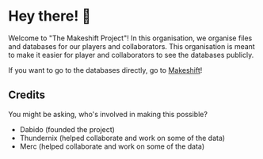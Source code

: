 # Hey there! 👋

Welcome to "The Makeshift Project"! In this organisation, we organise files and databases for our players and collaborators. This organisation is meant to make it easier for player and collaborators to see the databases publicly.

If you want to go to the databases directly, go to [Makeshift](https://github.com/Makeshift-Project/Makeshift)!

## Credits
You might be asking, who's involved in making this possible?

- Dabido (founded the project)
- Thundernix (helped collaborate and work on some of the data)
- Merc (helped collaborate and work on some of the data)

<!--

**Here are some ideas to get you started:**

🙋‍♀️ A short introduction - what is your organization all about?
🌈 Contribution guidelines - how can the community get involved?
👩‍💻 Useful resources - where can the community find your docs? Is there anything else the community should know?
🍿 Fun facts - what does your team eat for breakfast?
🧙 Remember, you can do mighty things with the power of [Markdown](https://docs.github.com/github/writing-on-github/getting-started-with-writing-and-formatting-on-github/basic-writing-and-formatting-syntax)
-->
